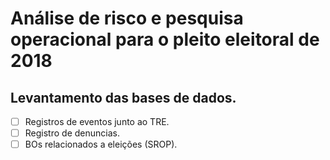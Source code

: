 # Análise de risco e pesquisa operacional para o pleito eleitoral de 2018

## Levantamento das bases de dados.
- [ ] Registros de eventos junto ao TRE.
- [ ] Registro de denuncias.
- [ ] BOs relacionados a eleições (SROP).
